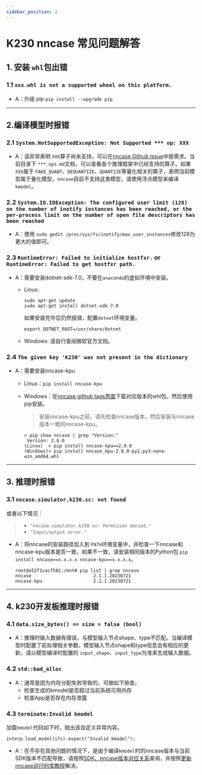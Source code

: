 ```yaml
---
sidebar_position: 2
---
```


# K230 nncase 常见问题解答

## 1. 安装 `whl`包出错

### 1.1 `xxx.whl is not a supported wheel on this platform.`

- A：升级 pip `pip install --upgrade pip`

------

## 2.编译模型时报错

### 2.1 `System.NotSupportedException: Not Supported *** op: XXX`

- A：该异常表明 `XXX`算子尚未支持，可以在[nncase Github Issue](https://github.com/kendryte/nncase/issues)中提需求。当前目录下 `***_ops.md`文档，可以查看各个推理框架中已经支持的算子。如果 `XXX`属于 `FAKE_QUANT`、`DEQUANTIZE`、`QUANTIZE`等量化相关的算子，表明当前模型属于量化模型，`nncase`目前不支持这类模型，请使用浮点模型来编译 `kmodel`。

### 2.2 `System.IO.IOException: The configured user limit (128) on the number of inotify instances has been reached, or the per-process limit on the number of open file descriptors has been reached`

- A：使用 `sudo gedit /proc/sys/fs/inotify/max_user_instances`修改128为更大的值即可。

### 2.3 `RuntimeError: Failed to initialize hostfxr.` or `RuntimeError: Failed to get hostfxr path.`

- A：需要安装dotnet-sdk-7.0，不要在`anaconda`的虚拟环境中安装。

  - Linux:

    ```
    sudo apt-get update
    sudo apt-get install dotnet-sdk-7.0
    ```

    

    如果安装完毕后仍然报错，配置`dotnet`环境变量。

    ```
    export DOTNET_ROOT=/usr/share/dotnet
    ```

    

  - Windows: 请自行查阅微软官方文档。

### 2.4 `The given key 'K230' was not present in the dictionary`

- A：需要安装nncase-kpu

  - Linux：`pip install nncase-kpu`

  - Windows：在[nncase github tags界面](https://github.com/kendryte/nncase/tags)下载对应版本的whl包，然后使用pip安装。

    > 安装nncase-kpu之前，请先检查nncase版本，然后安装与nncase版本一致的nncase-kpu。

    ```
    > pip show nncase | grep "Version:"
     Version: 2.8.0
    (Linux)  > pip install nncase-kpu==2.8.0
    (Windows)> pip install nncase_kpu-2.8.0-py2.py3-none-win_amd64.whl
    ```

    

------

## 3. 推理时报错

### 3.1 `nncase.simulator.k230.sc: not found`

或者以下情况：

> - `"nncase.simulator.k230.sc: Permision denied."`
> - `"Input/output error."`

- A：将nncase的安装路径加入到 `PATH`环境变量中，并检查一下nncase和nncase-kpu版本是否一致，如果不一致，请安装相同版本的Python包 `pip install nncase==x.x.x.x nncase-kpu==x.x.x.x`。

  ```
  root@a52f1cacf581:/mnt# pip list | grep nncase
  nncase                       2.1.1.20230721
  nncase-kpu                   2.1.1.20230721
  ```

  

------

## 4. k230开发板推理时报错

### 4.1 `data.size_bytes() == size = false (bool)`

- A：推理时输入数据有错误，与模型输入节点shape、type不匹配。当编译模型时配置了前处理相关参数，模型输入节点shape和type信息会有相应的更新。请以模型编译时配置的 `input_shape`、`input_type`为准来生成输入数据。

### 4.2 `std::bad_alloc`

- A：通常是因为内存分配失败导致的，可做如下排查。
  - 检查生成的kmodel是否超过当前系统可用内存
  - 检查App是否存在内存泄露

### 4.3 `terminate:Invalid kmodel`

加载`kmodel`代码如下时，抛出该自定义异常内容。

```
interp.load_model(ifs).expect("Invalid kmodel");
```



- A：在不存在其他问题的情况下，是由于编译`kmodel`时的nncase版本与当前SDK版本不匹配导致，请按照[SDK、nncase版本对应关系](https://www.kendryte.com/k230/zh/dev/03_other/K230_SDK_nncase版本对应关系.html)查询，并按照[更新nncase运行时库教程](https://www.kendryte.com/k230/zh/dev/03_other/K230_SDK更新nncase运行时库指南.html)解决。